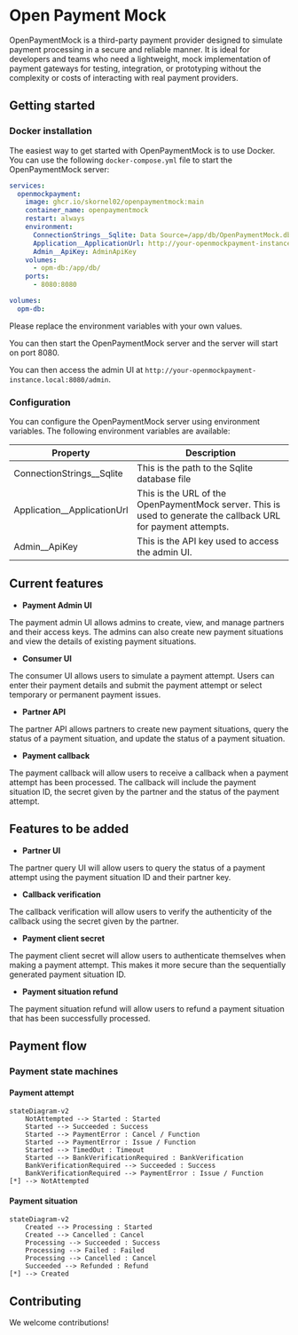 # Open Payment Mock

OpenPaymentMock is a third-party payment provider designed to simulate payment processing in a secure and reliable manner. It is ideal for developers and teams who need a lightweight, mock implementation of payment gateways for testing, integration, or prototyping without the complexity or costs of interacting with real payment providers.

## Getting started

### Docker installation

The easiest way to get started with OpenPaymentMock is to use Docker. You can use the following `docker-compose.yml` file to start the OpenPaymentMock server:

```yaml	
services:
  openmockpayment:
    image: ghcr.io/skornel02/openpaymentmock:main
    container_name: openpaymentmock
    restart: always
    environment:
      ConnectionStrings__Sqlite: Data Source=/app/db/OpenPaymentMock.db
      Application__ApplicationUrl: http://your-openmockpayment-instance.local:8080
      Admin__ApiKey: AdminApiKey
    volumes:
      - opm-db:/app/db/
    ports:
      - 8080:8080

volumes:
  opm-db:
```

Please replace the environment variables with your own values. 

You can then start the OpenPaymentMock server and the server will start on port 8080. 

You can then access the admin UI at `http://your-openmockpayment-instance.local:8080/admin`.

### Configuration

You can configure the OpenPaymentMock server using environment variables. The following environment variables are available:

|  Property                         |  Description                          |
|-----------------------------------|---------------------------------------|
| ConnectionStrings__Sqlite         | This is the path to the Sqlite database file|
| Application__ApplicationUrl       | This is the URL of the OpenPaymentMock server. This is used to generate the callback URL for payment attempts.|
| Admin__ApiKey                     | This is the API key used to access the admin UI.|


## Current features

- **Payment Admin UI**

The payment admin UI allows admins to create, view, and manage partners and their access keys. The admins can also create new payment situations and view the details of existing payment situations.

- **Consumer UI**

The consumer UI allows users to simulate a payment attempt. Users can enter their payment details and submit the payment attempt or select temporary or permanent payment issues.

- **Partner API**

The partner API allows partners to create new payment situations, query the status of a payment situation, and update the status of a payment situation.

- **Payment callback**

The payment callback will allow users to receive a callback when a payment attempt has been processed. The callback will include the payment situation ID, the secret given by the partner and the status of the payment attempt.

## Features to be added

- **Partner UI**

The partner query UI will allow users to query the status of a payment attempt using the payment situation ID and their partner key.

- **Callback verification**

The callback verification will allow users to verify the authenticity of the callback using the secret given by the partner.

- **Payment client secret**

The payment client secret will allow users to authenticate themselves when making a payment attempt. This makes it more secure than the sequentially generated payment situation ID.

- **Payment situation refund**

The payment situation refund will allow users to refund a payment situation that has been successfully processed.


## Payment flow

### Payment state machines

#### Payment attempt

```mermaid
stateDiagram-v2
	NotAttempted --> Started : Started
	Started --> Succeeded : Success
	Started --> PaymentError : Cancel / Function
	Started --> PaymentError : Issue / Function
	Started --> TimedOut : Timeout
	Started --> BankVerificationRequired : BankVerification
	BankVerificationRequired --> Succeeded : Success
	BankVerificationRequired --> PaymentError : Issue / Function
[*] --> NotAttempted
```

#### Payment situation

```mermaid
stateDiagram-v2
	Created --> Processing : Started
	Created --> Cancelled : Cancel
	Processing --> Succeeded : Success
	Processing --> Failed : Failed
	Processing --> Cancelled : Cancel
	Succeeded --> Refunded : Refund
[*] --> Created
```

## Contributing

We welcome contributions! 